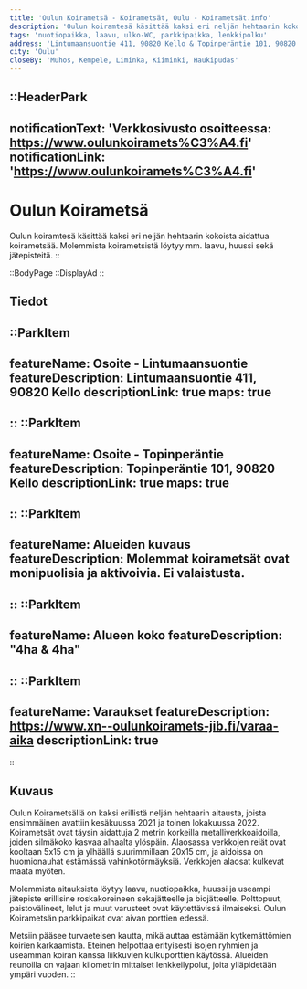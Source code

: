 ```yaml
---
title: 'Oulun Koirametsä - Koirametsät, Oulu - Koirametsät.info'
description: 'Oulun koiramtesä käsittää kaksi eri neljän hehtaarin kokoista aidattua koirametsää. Molemmista koirametsistä löytyy mm. laavu, huussi sekä jätepisteitä.'
tags: 'nuotiopaikka, laavu, ulko-WC, parkkipaikka, lenkkipolku'
address: 'Lintumaansuontie 411, 90820 Kello & Topinperäntie 101, 90820 Kello'
city: 'Oulu'
closeBy: 'Muhos, Kempele, Liminka, Kiiminki, Haukipudas'
---
```


::HeaderPark
---
notificationText: 'Verkkosivusto osoitteessa: https://www.oulunkoiramets%C3%A4.fi'
notificationLink: 'https://www.oulunkoiramets%C3%A4.fi'
---
# Oulun Koirametsä
Oulun koiramtesä käsittää kaksi eri neljän hehtaarin kokoista aidattua koirametsää. Molemmista koirametsistä löytyy mm. laavu, huussi sekä jätepisteitä.
::

::BodyPage
::DisplayAd
::
## Tiedot
::ParkItem
---
featureName: Osoite - Lintumaansuontie
featureDescription: Lintumaansuontie 411, 90820 Kello
descriptionLink: true
maps: true
---
::
::ParkItem
---
featureName: Osoite - Topinperäntie
featureDescription: Topinperäntie 101, 90820 Kello
descriptionLink: true
maps: true
---
::
::ParkItem
---
featureName: Alueiden kuvaus
featureDescription: Molemmat koirametsät ovat monipuolisia ja aktivoivia. Ei valaistusta.
---
::
::ParkItem
---
featureName: Alueen koko
featureDescription: "4ha & 4ha"
---
::
::ParkItem
---
featureName: Varaukset
featureDescription: https://www.xn--oulunkoiramets-jib.fi/varaa-aika
descriptionLink: true
---
::
## Kuvaus
Oulun Koirametsällä on kaksi erillistä neljän hehtaarin aitausta, joista ensimmäinen avattiin kesäkuussa 2021 ja toinen lokakuussa 2022. Koirametsät ovat täysin aidattuja 2 metrin korkeilla metalliverkkoaidoilla, joiden silmäkoko kasvaa alhaalta ylöspäin. Alaosassa verkkojen reiät ovat kooltaan 5x15 cm ja ylhäällä suurimmillaan 20x15 cm, ja aidoissa on huomionauhat estämässä vahinkotörmäyksiä. Verkkojen alaosat kulkevat maata myöten.

Molemmista aitauksista löytyy laavu, nuotiopaikka, huussi ja useampi jätepiste erillisine roskakoreineen sekajätteelle ja biojätteelle. Polttopuut, paistovälineet, lelut ja muut varusteet ovat käytettävissä ilmaiseksi. Oulun Koirametsän parkkipaikat ovat aivan porttien edessä.

Metsiin pääsee turvaeteisen kautta, mikä auttaa estämään kytkemättömien koirien karkaamista. Eteinen helpottaa erityisesti isojen ryhmien ja useamman koiran kanssa liikkuvien kulkuporttien käytössä. Alueiden reunoilla on vajaan kilometrin mittaiset lenkkeilypolut, joita ylläpidetään ympäri vuoden.
::
